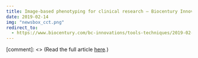 ```yaml
---
title: Image-based phenotyping for clinical research — Biocentury Innovations
date: 2019-02-14
img: "newsbox_cct.png"
redirect_to:
  - https://www.biocentury.com/bc-innovations/tools-techniques/2019-02-14/how-diabetes-and-cv-fields-should-organize-gain-new-
---
```


[comment]: <> (Read the full article [here](https://www.biocentury.com/bc-innovations/tools-techniques/2019-02-14/how-diabetes-and-cv-fields-should-organize-gain-new-).)
